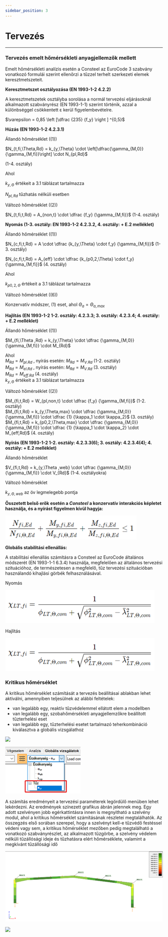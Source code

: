 ```yaml
---
sidebar_position: 3
---
```

# Tervezés
---
<!-- wp:heading {"level":3} -->

### Tervezés emelt hőmérsékleti anyagjellemzők mellett

<!-- /wp:heading -->

<!-- wp:paragraph {"align":"justify"} -->

Emelt hőmérsékleti analízis esetén a Consteel az EuroCode 3 szabvány vonatkozó formulái szerint ellenőrzi a tűzzel terhelt szerkezeti elemek keresztmetszeteit.

<!-- /wp:paragraph -->

<!-- wp:paragraph -->

**Keresztmetszet osztályozása (EN 1993-1-2 4.2.2)**

<!-- /wp:paragraph -->

<!-- wp:paragraph {"align":"justify"} -->

A keresztmetszetek osztályba sorolása a normál tervezési eljárásoknál alkalmazott szabványrész (EN 1993-1-1) szerint történik, azzal a különbséggel csökkentett ε kerül figyelembevételre.

<!-- /wp:paragraph -->

<!-- wp:paragraph {"editorskit":{"indent":40,"devices":false,"desktop":true,"tablet":true,"mobile":true,"loggedin":true,"loggedout":true,"acf_visibility":"","acf_field":"","acf_condition":"","acf_value":"","migrated":false,"unit_test":false}} -->

$\varepsilon = 0,85 \left [\dfrac {235} {f_y} \right ] ^{0,5}$

<!-- /wp:paragraph -->

<!-- wp:paragraph -->

**Húzás (EN 1993-1-2 4.2.3.1)**

<!-- /wp:paragraph -->

<!-- wp:paragraph {"editorskit":{"indent":20,"devices":false,"desktop":true,"tablet":true,"mobile":true,"loggedin":true,"loggedout":true,"acf_visibility":"","acf_field":"","acf_condition":"","acf_value":"","migrated":false,"unit_test":false}} -->

Állandó hőmérséklet ((1))

<!-- /wp:paragraph -->

<!-- wp:paragraph {"editorskit":{"indent":40,"devices":false,"desktop":true,"tablet":true,"mobile":true,"loggedin":true,"loggedout":true,"acf_visibility":"","acf_field":"","acf_condition":"","acf_value":"","migrated":false,"unit_test":false}} -->


$N_{t,fi,\Theta,Rd} = k_{y,\Theta} \cdot \left[\dfrac{\gamma_{M,0}}{\gamma_{M,fi}}\right] \cdot N_{pl,Rd}$

(1-4. osztály)

Ahol

<!-- /wp:paragraph -->

<!-- wp:paragraph {"editorskit":{"indent":40,"devices":false,"desktop":true,"tablet":true,"mobile":true,"loggedin":true,"loggedout":true,"acf_visibility":"","acf_field":"","acf_condition":"","acf_value":"","migrated":false,"unit_test":false}} -->

$k_{y,\Theta}$  értékeit a 3.1 táblázat tartalmazza 

$N_{pl,Rd}$  tűzhatás nélküli esetben


<!-- /wp:paragraph -->

<!-- wp:paragraph {"editorskit":{"indent":20,"devices":false,"desktop":true,"tablet":true,"mobile":true,"loggedin":true,"loggedout":true,"acf_visibility":"","acf_field":"","acf_condition":"","acf_value":"","migrated":false,"unit_test":false}} -->

Változó hőmérséklet ((2))

<!-- /wp:paragraph -->

<!-- wp:paragraph {"editorskit":{"indent":40,"devices":false,"desktop":true,"tablet":true,"mobile":true,"loggedin":true,"loggedout":true,"acf_visibility":"","acf_field":"","acf_condition":"","acf_value":"","migrated":false,"unit_test":false}} -->

$N_{t,fi,t,Rd} = A_{non,t} \cdot \dfrac {f_y} {\gamma_{M,fi}}$
   (1-4. osztály)

<!-- /wp:paragraph -->

<!-- wp:paragraph -->

**Nyomás (1-3. osztály: EN 1993-1-2 4.2.3.2, 4. osztály: + E.2 melléklet)**

<!-- /wp:paragraph -->

<!-- wp:paragraph {"editorskit":{"indent":20,"devices":false,"desktop":true,"tablet":true,"mobile":true,"loggedin":true,"loggedout":true,"acf_visibility":"","acf_field":"","acf_condition":"","acf_value":"","migrated":false,"unit_test":false}} -->

Állandó hőmérséklet ((1))

<!-- /wp:paragraph -->

<!-- wp:paragraph {"editorskit":{"indent":40,"devices":false,"desktop":true,"tablet":true,"mobile":true,"loggedin":true,"loggedout":true,"acf_visibility":"","acf_field":"","acf_condition":"","acf_value":"","migrated":false,"unit_test":false}} -->

$N_{c,fi,t,Rd} = A \cdot \dfrac {k_{y,\Theta} \cdot f_y} {\gamma_{M,fi}}$ (1-3. osztály)

$N_{c,fi,t,Rd} = A_{eff} \cdot \dfrac {k_{p0,2,\Theta} \cdot f_y} {\gamma_{M,fi}}$ (4. osztály)

Ahol  
 
$k_{p0,2,\Theta}$ értékeit a 3.1 táblázat tartalmazza


<!-- /wp:paragraph -->

<!-- wp:paragraph {"editorskit":{"indent":20,"devices":false,"desktop":true,"tablet":true,"mobile":true,"loggedin":true,"loggedout":true,"acf_visibility":"","acf_field":"","acf_condition":"","acf_value":"","migrated":false,"unit_test":false}} -->

Változó hőmérséklet ((6))

<!-- /wp:paragraph -->

<!-- wp:paragraph {"editorskit":{"indent":40,"devices":false,"desktop":true,"tablet":true,"mobile":true,"loggedin":true,"loggedout":true,"acf_visibility":"","acf_field":"","acf_condition":"","acf_value":"","migrated":false,"unit_test":false}} -->

Konzervatív módszer, (1) eset, ahol $\Theta_a = \Theta_{a,max}$


<!-- /wp:paragraph -->

<!-- wp:paragraph -->

**Hajlítás (EN 1993-1-2 1-2. osztály: 4.2.3.3; 3. osztály: 4.2.3.4; 4. osztály: + E.2 melléklet)**

<!-- /wp:paragraph -->

<!-- wp:paragraph {"editorskit":{"indent":20,"devices":false,"desktop":true,"tablet":true,"mobile":true,"loggedin":true,"loggedout":true,"acf_visibility":"","acf_field":"","acf_condition":"","acf_value":"","migrated":false,"unit_test":false}} -->

Állandó hőmérséklet ((1))

<!-- /wp:paragraph -->

<!-- wp:paragraph {"editorskit":{"indent":40,"devices":false,"desktop":true,"tablet":true,"mobile":true,"loggedin":true,"loggedout":true,"acf_visibility":"","acf_field":"","acf_condition":"","acf_value":"","migrated":false,"unit_test":false}} -->

$M_{fi,\Theta ,Rd} = k_{y,\Theta} \cdot \dfrac {\gamma_{M,0}} {\gamma_{M,fi}} \cdot M_{Rd}$

Ahol  
$M_{Rd}=M_{pl.Rd}$ , nyírás esetén: $M_{Rd}=M_{V.Rd}$  (1-2. osztály)  
$M_{Rd}=M_{el.Rd}$ , nyírás esetén: $M_{Rd}=M_{V.Rd}$  (3. osztály)  
$M_{Rd}=M_{eff.Rd}$  (4. osztály)  
$k_{y,\Theta}$  értékeit a 3.1 táblázat tartalmazza


<!-- /wp:paragraph -->

<!-- wp:paragraph {"editorskit":{"indent":20,"devices":false,"desktop":true,"tablet":true,"mobile":true,"loggedin":true,"loggedout":true,"acf_visibility":"","acf_field":"","acf_condition":"","acf_value":"","migrated":false,"unit_test":false}} -->

Változó hőmérséklet ((2))

<!-- /wp:paragraph -->

<!-- wp:paragraph {"editorskit":{"indent":40,"devices":false,"desktop":true,"tablet":true,"mobile":true,"loggedin":true,"loggedout":true,"acf_visibility":"","acf_field":"","acf_condition":"","acf_value":"","migrated":false,"unit_test":false}} -->

$M_{fi,t,Rd} = W_{pl,non,t} \cdot \dfrac {f_y} {\gamma_{M,fi}}$  (1-2. osztály)  
$M_{fi,t,Rd} = k_{y,\Theta,max} \cdot \dfrac {\gamma_{M,0}} {\gamma_{M,fi}} \cdot \dfrac {1} {\kappa_1 \cdot \kappa_2}$  (3. osztály)  
$M_{fi,t,Rd} = k_{p0,2,\Theta,max} \cdot \dfrac {\gamma_{M,0}} {\gamma_{M,fi}} \cdot \dfrac {1} {\kappa_1 \cdot \kappa_2} \cdot M_{eff,Rd}$  (4. osztály)


<!-- /wp:paragraph -->

<!-- wp:paragraph -->

**Nyírás (EN 1993-1-2 1-2. osztály: 4.2.3.3(6); 3. osztály: 4.2.3.4(4); 4. osztály: + E.2 melléklet)**

<!-- /wp:paragraph -->

<!-- wp:paragraph {"editorskit":{"indent":20,"devices":false,"desktop":true,"tablet":true,"mobile":true,"loggedin":true,"loggedout":true,"acf_visibility":"","acf_field":"","acf_condition":"","acf_value":"","migrated":false,"unit_test":false}} -->

Állandó hőmérséklet

<!-- /wp:paragraph -->

<!-- wp:paragraph {"editorskit":{"indent":40,"devices":false,"desktop":true,"tablet":true,"mobile":true,"loggedin":true,"loggedout":true,"acf_visibility":"","acf_field":"","acf_condition":"","acf_value":"","migrated":false,"unit_test":false}} -->

$V_{fi,t,Rd} = k_{y,\Theta ,web} \cdot \dfrac {\gamma_{M,0}} {\gamma_{M,fi}} \cdot V_{Rd}$  (1-4. osztályokra)


<!-- /wp:paragraph -->

<!-- wp:paragraph {"editorskit":{"indent":20,"devices":false,"desktop":true,"tablet":true,"mobile":true,"loggedin":true,"loggedout":true,"acf_visibility":"","acf_field":"","acf_condition":"","acf_value":"","migrated":false,"unit_test":false}} -->

Változó hőmérséklet

<!-- /wp:paragraph -->

<!-- wp:paragraph {"editorskit":{"indent":40,"devices":false,"desktop":true,"tablet":true,"mobile":true,"loggedin":true,"loggedout":true,"acf_visibility":"","acf_field":"","acf_condition":"","acf_value":"","migrated":false,"unit_test":false}} -->

$k_{y,\Theta ,web}$  az öv legmelegebb pontja


<!-- /wp:paragraph -->

<!-- wp:paragraph -->

**Összetett belső erők esetén a _Consteel_ a konzervatív interakciós képletet használja, és a nyírást figyelmen kívül hagyja:**

<!-- /wp:paragraph -->

<!-- wp:paragraph {"editorskit":{"indent":40,"devices":false,"desktop":true,"tablet":true,"mobile":true,"loggedin":true,"loggedout":true,"acf_visibility":"","acf_field":"","acf_condition":"","acf_value":"","migrated":false,"unit_test":false}} -->

![alt text](img/valamikissebbmint1.png)

<!-- /wp:paragraph -->

<!-- wp:paragraph -->

**Globális stabilitási ellenállás:**

<!-- /wp:paragraph -->

<!-- wp:paragraph {"align":"justify"} -->

A stabilitási ellenállás számításra a Consteel az EuroCode általános módszerét (EN 1993-1-1 6.3.4) használja, megfelelően az általános tervezési szituációhoz, de természetesen a megfelelő, tűz tervezési szituációban használandó kihajlási görbék felhasználásával.

<!-- /wp:paragraph -->

<!-- wp:paragraph {"editorskit":{"indent":40,"devices":false,"desktop":true,"tablet":true,"mobile":true,"loggedin":true,"loggedout":true,"acf_visibility":"","acf_field":"","acf_condition":"","acf_value":"","migrated":false,"unit_test":false}} -->

Nyomás

<!-- /wp:paragraph -->

<!-- wp:paragraph {"editorskit":{"indent":40,"devices":false,"desktop":true,"tablet":true,"mobile":true,"loggedin":true,"loggedout":true,"acf_visibility":"","acf_field":"","acf_condition":"","acf_value":"","migrated":false,"unit_test":false}} -->

![alt text](img/hajlítás.png)

<!-- /wp:paragraph -->

<!-- wp:paragraph {"editorskit":{"indent":40,"devices":false,"desktop":true,"tablet":true,"mobile":true,"loggedin":true,"loggedout":true,"acf_visibility":"","acf_field":"","acf_condition":"","acf_value":"","migrated":false,"unit_test":false}} -->

Hajlítás

<!-- /wp:paragraph -->

<!-- wp:paragraph {"editorskit":{"indent":40,"devices":false,"desktop":true,"tablet":true,"mobile":true,"loggedin":true,"loggedout":true,"acf_visibility":"","acf_field":"","acf_condition":"","acf_value":"","migrated":false,"unit_test":false}} -->

![alt text](img/hajlítás.png)

<!-- /wp:paragraph -->

<!-- wp:heading {"level":3} -->

### Kritikus hőmérséklet

<!-- /wp:heading -->

<!-- wp:paragraph {"align":"justify"} -->

A kritikus hőmérséklet számítását a tervezés beállításai ablakban lehet aktiválni, amennyiben teljesülnek az alábbi feltételek:

<!-- /wp:paragraph -->

<!-- wp:list {"type":"a"} -->

- van legalább egy, reaktív tűzvédelemmel ellátott elem a modellben
- van legalább egy, szobahőmérsékleti anyagjellemzőkre beállított tűzterhelési eset
- van legalább egy, tűzterhelési esetet tartalmazó teherkombináció kiválasztva a globális vizsgálathoz

<!-- /wp:list -->

<!-- wp:image {"align":"center","id":37690,"sizeSlug":"full","linkDestination":"media","className":"is-style-editorskit-rounded"} -->

[![](https://consteelsoftware.com/wp-content/uploads/2022/06/dial_tuz_meretezes_kritikus_homerseklet-e1654708245383.png)](./img/wp-content-uploads-2022-06-dial_tuz_meretezes_kritikus_homerseklet-e1654708245383.png)

<!-- /wp:image -->

<!-- wp:image {"align":"right","id":37706,"width":181,"height":111,"sizeSlug":"full","linkDestination":"none","className":"is-style-editorskit-rounded"} -->

![](./img/wp-content-uploads-2022-06-scr_tuz_kritikus_homerseklet_eredmeny.png)

<!-- /wp:image -->

<!-- wp:paragraph {"align":"justify"} -->

A számítás eredményeit a tervezési paraméterek legördülő menüben lehet lekérdezni. Az eredmények színezett grafikus ábrán jelennek meg. Egy adott szelvényen jobb egérkattintásra innen is megnyitható a szelvény modul, ahol a kritikus hőmérséklet számításának részletei megtalálhatók. Az összegzés első sorában szerepel, hogy a szelvényt kell-e tűzvédő festéssel védeni vagy sem, a kritikus hőmérséklet mezőben pedig megtalálható a vonatkozó szabványrészlet, az alkalmazott tűzgörbe, a szelvény védelem nélküli tűzállósági ideje és tűzhatásra elért hőmérséklete, valamint a megkívánt tűzállósági idő

<!-- /wp:paragraph -->

<!-- wp:image {"align":"center","id":9408,"width":822,"height":365,"sizeSlug":"large","linkDestination":"media"} -->

[![](./img/wp-content-uploads-2021-04-12-4-critical-temperature2-1024x455.png)](https://consteelsoftware.com/wp-content/uploads/2021/04/12-4-critical-temperature2.png)

<!-- /wp:image -->

<!-- wp:image {"align":"center","id":37698,"width":613,"height":504,"sizeSlug":"full","linkDestination":"media","className":"is-style-editorskit-rounded"} -->

[![](https://consteelsoftware.com/wp-content/uploads/2022/06/scr_tuz_szelveny_kritikus_homerseklet.png)](./img/wp-content-uploads-2022-06-scr_tuz_szelveny_kritikus_homerseklet.png)

<!-- /wp:image -->

<!-- wp:paragraph -->

<!-- /wp:paragraph -->
